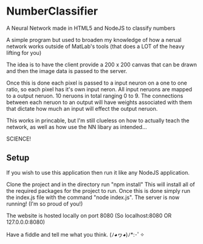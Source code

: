 # NumberClassifier
A Neural Network made in HTML5 and NodeJS to classify numbers

A simple program but used to broaden my knowledge of how a nerual network works outside of MatLab's tools (that does a LOT of the heavy lifting for you)

The idea is to have the client provide a 200 x 200 canvas that can be drawn and then the image data is passed to the server.

Once this is done each pixel is passed to a input neuron on a one to one ratio, so each pixel has it's own input neron. 
All input neruons are mapped to a output neruon. 10 neruons in total ranging 0 to 9. 
The connections between each neruon to an output will have weights associated with them that dictate how much an input will effect the
output neruon. 

This works in princable, but I'm still clueless on how to actually teach the network, as well as how use the NN libary as intended...

SCIENCE!

## Setup

If you wish to use this application then run it like any NodeJS application.

Clone the project and in the directory run "npm install" This will install all of the required packages for the project to run.
Once this is done simply run the index.js file with the command "node index.js". The server is now running! (I'm so proud of you!)

The website is hosted locally on port 8080 (So localhost:8080 OR 127.0.0.0:8080) 

Have a fiddle and tell me what you think. (ﾉ◕ヮ◕)ﾉ*:･ﾟ✧
